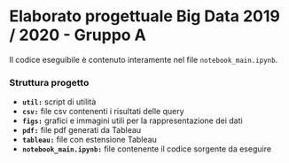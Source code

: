# Elaborato progettuale Big Data 2019 / 2020 - Gruppo A

Il codice eseguibile è contenuto interamente nel file `notebook_main.ipynb`. 

### Struttura progetto

- **`util:`** script di utilità
- **`csv:`** file csv contenenti i risultati delle query
- **`figs:`** grafici e immagini utili per la rappresentazione dei dati
- **`pdf:`** file pdf generati da Tableau
- **`tableau:`** file con estensione Tableau
- **`notebook_main.ipynb:`** file contenente il codice sorgente da eseguire
